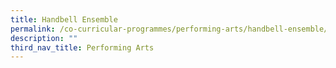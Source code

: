 ```yaml
---
title: Handbell Ensemble
permalink: /co-curricular-programmes/performing-arts/handbell-ensemble/
description: ""
third_nav_title: Performing Arts
---
```

